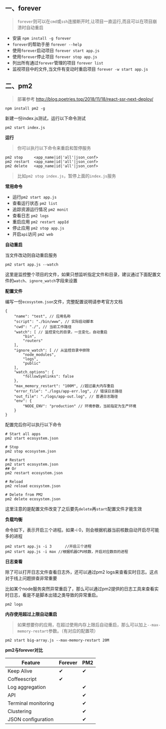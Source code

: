 ##  一、forever ##

> `forever`则可以在`cmd`或`ssh`连接断开时,让项目一直运行,而且可以在项目崩溃时自动重启

 *  安装 `npm install -g forever`
 *  `forever`的帮助手册 `forever --help`
 *  使用`forever`启动项目 `forever start app.js`
 *  使用`forever`停止项目 `forever stop app.js`
 *  列出所有通过`forever`管理的项目 `forever list`
 *  监视项目中的文件,当文件有变动时重启项目 `forever -w start app.js`

##  二、pm2 ##

> 部署参考 http://blog.poetries.top/2018/11/18/react-ssr-next-deploy/

    npm install pm2 -g

新建一份index.js测试，运行以下命令测试

    pm2 start index.js

**运行**

> 你可以执行以下命令来重启和暂停服务

    pm2 stop     <app_name|id|'all'|json_conf>
    pm2 restart  <app_name|id|'all'|json_conf>
    pm2 delete   <app_name|id|'all'|json_conf>

> 比如`pm2 stop index.js`，暂停上面的`index.js`服务

**常用命令**

 *  运行`pm2 start app.js`
 *  查看运行状态 `pm2 list`
 *  追踪资源运行情况 `pm2 monit`
 *  查看日志 `pm2 logs`
 *  重启应用 `pm2 restart appId`
 *  停止应用 `pm2 stop app.js`
 *  开启`api`访问 `pm2 web`

**自动重启**

当文件改动则自动重启服务

    pm2 start app.js --watch

这里是监控整个项目的文件，如果只想监听指定文件和目录，建议通过下面配置文件的`watch`、`ignore_watch`字段来设置

**配置文件**

编写一份`ecosystem.json`文件，完整配置说明请参考官方文档

    {
        "name": "test", // 应用名称
        "script": "./bin/www", // 实际启动脚本
        "cwd": "./", // 当前工作路径
        "watch": [ // 监控变化的目录，一旦变化，自动重启
            "bin",
            "routers"
        ],
        "ignore_watch": [ // 从监控目录中排除
            "node_modules",
            "logs",
            "public"
        ],
        "watch_options": {
            "followSymlinks": false
        },
        "max_memory_restart": "100M", //超过最大内存重启
        "error_file": "./logs/app-err.log", // 错误日志路径
        "out_file": "./logs/app-out.log", // 普通日志路径
        "env": {
            "NODE_ENV": "production" // 环境参数，当前指定为生产环境
        }
    }

配置完后你可以执行以下命令

    # Start all apps
    pm2 start ecosystem.json
    
    # Stop
    pm2 stop ecosystem.json
    
    # Restart
    pm2 start ecosystem.json
    ## Or
    pm2 restart ecosystem.json
    
    # Reload
    pm2 reload ecosystem.json
    
    # Delete from PM2
    pm2 delete ecosystem.json

这里注意的是配置文件改变了之后要先`delete`再`start`配置文件才能生效

**负载均衡**

命令如下，表示开启三个进程。如果-i 0，则会根据机器当前核数自动开启尽可能多的进程

    pm2 start app.js -i 3      //开启三个进程
    pm2 start app.js -i max //根据机器CPU核数，开启对应数目的进程

**日志查看**

除了可以打开日志文件查看日志外，还可以通过pm2 logs来查看实时日志。这点对于线上问题排查非常重要

比如某个node服务突然异常重启了，那么可以通过pm2提供的日志工具来查看实时日志，看是不是脚本出错之类导致的异常重启。

    pm2 logs

**内存使用超过上限自动重启**

> 如果想要你的应用，在超过使用内存上限后自动重启，那么可以加上`--max-memory-restart`参数。（有对应的配置项）

    pm2 start big-array.js --max-memory-restart 20M

**pm2与forever对比**

<table> 
 <thead> 
  <tr> 
   <th>Feature</th> 
   <th>Forever</th> 
   <th>PM2</th> 
  </tr> 
 </thead> 
 <tbody> 
  <tr> 
   <td>Keep Alive</td> 
   <td>✔</td> 
   <td>✔</td> 
  </tr> 
  <tr> 
   <td>Coffeescript</td> 
   <td>✔</td> 
   <td></td> 
  </tr> 
  <tr> 
   <td>Log aggregation</td> 
   <td></td> 
   <td>✔</td> 
  </tr> 
  <tr> 
   <td>API</td> 
   <td></td> 
   <td>✔</td> 
  </tr> 
  <tr> 
   <td>Terminal monitoring</td> 
   <td></td> 
   <td>✔</td> 
  </tr> 
  <tr> 
   <td>Clustering</td> 
   <td></td> 
   <td>✔</td> 
  </tr> 
  <tr> 
   <td>JSON configuration</td> 
   <td></td> 
   <td>✔</td> 
  </tr> 
 </tbody> 
</table>